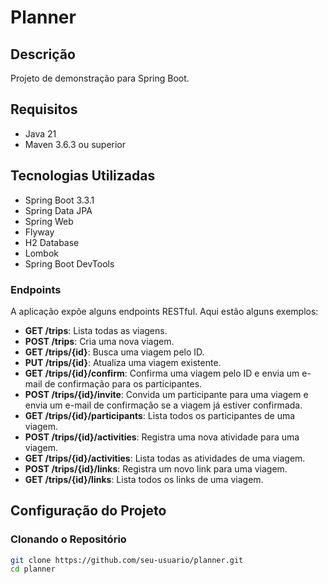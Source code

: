 # Planner

## Descrição

Projeto de demonstração para Spring Boot.

## Requisitos

- Java 21
- Maven 3.6.3 ou superior

## Tecnologias Utilizadas

- Spring Boot 3.3.1
- Spring Data JPA
- Spring Web
- Flyway
- H2 Database
- Lombok
- Spring Boot DevTools


### Endpoints

A aplicação expõe alguns endpoints RESTful. Aqui estão alguns exemplos:

- **GET /trips**: Lista todas as viagens.
- **POST /trips**: Cria uma nova viagem.
- **GET /trips/{id}**: Busca uma viagem pelo ID.
- **PUT /trips/{id}**: Atualiza uma viagem existente.
- **GET /trips/{id}/confirm**: Confirma uma viagem pelo ID e envia um e-mail de confirmação para os participantes.
- **POST /trips/{id}/invite**: Convida um participante para uma viagem e envia um e-mail de confirmação se a viagem já estiver confirmada.
- **GET /trips/{id}/participants**: Lista todos os participantes de uma viagem.
- **POST /trips/{id}/activities**: Registra uma nova atividade para uma viagem.
- **GET /trips/{id}/activities**: Lista todas as atividades de uma viagem.
- **POST /trips/{id}/links**: Registra um novo link para uma viagem.
- **GET /trips/{id}/links**: Lista todos os links de uma viagem.


## Configuração do Projeto

### Clonando o Repositório

```bash
git clone https://github.com/seu-usuario/planner.git
cd planner
